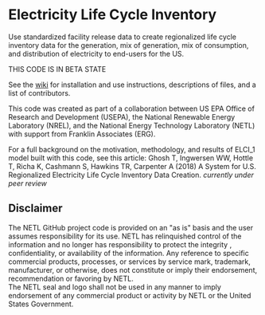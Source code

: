 # Electricity Life Cycle Inventory

Use standardized facility release data to create regionalized life cycle inventory data for the generation,
 mix of generation, mix of consumption, and distribution of electricity to end-users for the US. 

THIS CODE IS IN BETA STATE

See the [wiki](http://github.com/jump2conclusionsmatt/ElectricityLCI/wiki) for installation and use instructions, descriptions of files, and a list of contributors.

This code was created as part of a collaboration between US EPA Office of Research and Development (USEPA), the National Renewable Energy Laboratory (NREL), and the National Energy Technology Laboratory (NETL) with support from Franklin Associates (ERG).

For a full background on the motivation, methodology, and results of ELCI_1 model built with this code, see this article:
Ghosh T, Ingwersen WW, Hottle T, Richa K, Cashmann S, Hawkins TR, Carpenter A (2018)
 A System for U.S. Regionalized Electricity Life Cycle Inventory Data Creation. _currently under peer review_


## Disclaimer
The NETL GitHub project code is provided on an "as is" basis 
and the user assumes responsibility for its use.  NETL has relinquished control of the information and no longer 
has responsibility to protect the integrity , confidentiality, or availability of the information. 
Any reference to specific commercial products, processes, or services by service mark, trademark, manufacturer, 
or otherwise, does not constitute or imply their endorsement, recommendation or favoring by NETL.  
The NETL seal and logo shall not be used in any manner to imply endorsement of any commercial product or activity 
by NETL or the United States Government.
